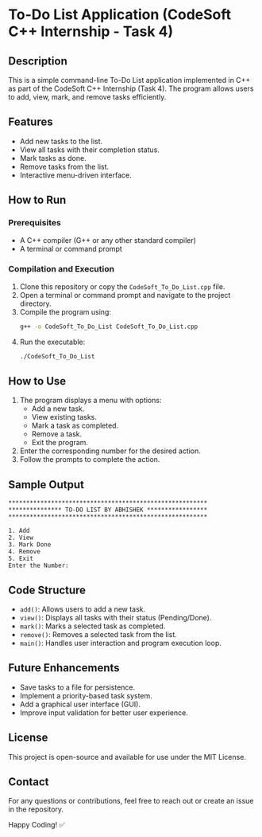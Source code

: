 

# To-Do List Application (CodeSoft C++ Internship - Task 4)

## Description
This is a simple command-line To-Do List application implemented in C++ as part of the CodeSoft C++ Internship (Task 4). The program allows users to add, view, mark, and remove tasks efficiently.

## Features
- Add new tasks to the list.
- View all tasks with their completion status.
- Mark tasks as done.
- Remove tasks from the list.
- Interactive menu-driven interface.

## How to Run
### Prerequisites
- A C++ compiler (G++ or any other standard compiler)
- A terminal or command prompt

### Compilation and Execution
1. Clone this repository or copy the `CodeSoft_To_Do_List.cpp` file.
2. Open a terminal or command prompt and navigate to the project directory.
3. Compile the program using:
   ```sh
   g++ -o CodeSoft_To_Do_List CodeSoft_To_Do_List.cpp
   ```
4. Run the executable:
   ```sh
   ./CodeSoft_To_Do_List
   ```

## How to Use
1. The program displays a menu with options:
   - Add a new task.
   - View existing tasks.
   - Mark a task as completed.
   - Remove a task.
   - Exit the program.
2. Enter the corresponding number for the desired action.
3. Follow the prompts to complete the action.

## Sample Output
```
********************************************************
*************** TO-DO LIST BY ABHISHEK *****************
********************************************************

1. Add
2. View
3. Mark Done
4. Remove
5. Exit
Enter the Number: 
```

## Code Structure
- `add()`: Allows users to add a new task.
- `view()`: Displays all tasks with their status (Pending/Done).
- `mark()`: Marks a selected task as completed.
- `remove()`: Removes a selected task from the list.
- `main()`: Handles user interaction and program execution loop.

## Future Enhancements
- Save tasks to a file for persistence.
- Implement a priority-based task system.
- Add a graphical user interface (GUI).
- Improve input validation for better user experience.

## License
This project is open-source and available for use under the MIT License.

## Contact
For any questions or contributions, feel free to reach out or create an issue in the repository.

Happy Coding! ✅
